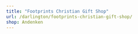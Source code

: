 ```yaml
---
title: "Footprints Christian Gift Shop"
url: /darlington/footprints-christian-gift-shop/
shop: Andenken
---
```

